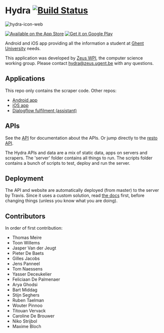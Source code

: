 # Hydra [![Build Status](https://travis-ci.org/ZeusWPI/hydra.svg?branch=master)](https://travis-ci.org/ZeusWPI/hydra)

![hydra-icon-web](https://f.cloud.github.com/assets/5676/46955/0101cef4-58a8-11e2-8b16-06537c38a8cf.png)


[![Available on the App Store](https://zeus.ugent.be/assets/images/apple.svg)](https://itunes.apple.com/be/app/hydra/id602640924)
[![Get it on Google Play](https://zeus.ugent.be/assets/images/google.svg)](https://play.google.com/store/apps/details?id=be.ugent.zeus.hydra&utm_source=global_co&utm_medium=prtnr&utm_content=Mar2515&utm_campaign=PartBadge&pcampaignid=MKT-Other-global-all-co-prtnr-py-PartBadge-Mar2515-1)

Android and iOS app providing all the information a student at [Ghent University](http://www.ugent.be/) needs.

This application was developed by [Zeus WPI](http://zeus.ugent.be), the computer science working group. Please contact [hydra@zeus.ugent.be](mailto:hydra@zeus.ugent.be) with any questions.

## Applications

This repo only contains the scraper code. Other repos:

* [Android app](https://github.com/ZeusWPI/hydra-android)
* [iOS app](https://github.com/ZeusWPI/hydra-iOS)
* [Dialogflow fulfilment (assistant)](https://github.com/ZeusWPI/hydra-assistant)

## APIs

See the [API](api.md) for documentation about the APIs. Or jump directly to the [resto API](api-resto-02.md).


The Hydra APIs and data are a mix of static data, apps on servers and scrapers.
The 'server' folder contains all things to run.
The scripts folder contains a bunch of scripts to test, deploy and run the server.

## Deployment

The API and website are automatically deployed (from master) to the server by Travis. Since it uses a custom solution, read [the docs](deployment.md) first, before changing things (unless you know what you are doing).

## Contributors

In order of first contribution:

* Thomas Meire
* Toon Willems
* Jasper Van der Jeugt
* Pieter De Baets
* Gilles Jacobs
* Jens Panneel
* Tom Naessens
* Yasser Deceukelier
* Feliciaan De Palmenaer
* Arya Ghodsi
* Bart Middag
* Stijn Seghers
* Ruben Taelman
* Wouter Pinnoo
* Titouan Vervack
* Caroline De Brouwer
* Niko Strijbol
* Maxime Bloch
